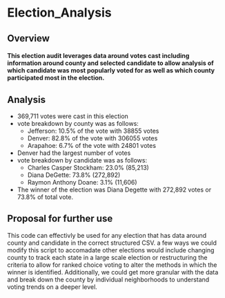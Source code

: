 # Election_Analysis
## Overview
#### This election audit leverages data around votes cast including information around county and selected candidate to allow analysis of which candidate was most popularly voted for as well as which county participated most in the election.

## Analysis
* 369,711 votes were cast in this election
* vote breakdown by county was as follows: 
    * Jefferson: 10.5% of the vote with 38855 votes 
    * Denver: 82.8% of the vote with 306055 votes 
    * Arapahoe: 6.7% of the vote with 24801 votes
* Denver had the largest number of votes 
* vote breakdown by candidate was as follows:
    * Charles Casper Stockham: 23.0% (85,213)
    * Diana DeGette: 73.8% (272,892)
    * Raymon Anthony Doane: 3.1% (11,606)
* The winner of the election was Diana Degette with 272,892 votes or 73.8% of total vote. 

## Proposal for further use
This code can effectivly be used for any election that has data around county and candidate in the correct structured CSV. a few ways we could modify this script to accomadate other elections would include changing county to track each state in a large scale election or restructuring the criteria to allow for ranked choice voting to alter the methods in which the winner is identified. Additionally, we could get more granular with the data and break down the county by individual neighborhoods to understand voting trends on a deeper level. 
